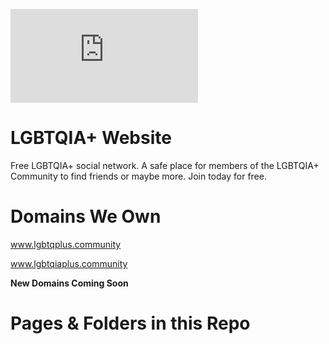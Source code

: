 ![Logo](https://www.lgbtqiaplus.community/image_transcoder.php?o=sys_custom_images&h=7&x=240&y=148)
# LGBTQIA+ Website
Free LGBTQIA+ social network. A safe place for members of the LGBTQIA+ Community to find friends or maybe more. Join today for free.
# Domains We Own
www.lgbtqplus.community

www.lgbtqiaplus.community

**New Domains Coming Soon**
# Pages & Folders in this Repo



<!--stackedit_data:
eyJoaXN0b3J5IjpbLTExNDUzMTc2NiwtMjA3NzYyMjIzLC00ND
Q3ODk5MTcsMTA0MjM3MzQxMV19
-->
